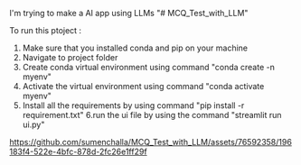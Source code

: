 I'm trying to make a AI app using LLMs
"# MCQ_Test_with_LLM" 

To run this ptoject :
  1. Make sure that you installed conda and pip on your machine
  2. Navigate to project folder
  3. Create conda virtual environment using command "conda create -n myenv"
  4. Activate the virtual environment using command
  "conda activate myenv"
  5. Install all the requirements by using command
  "pip install -r requirement.txt"
  6.run the ui file by using the command
    "streamlit run ui.py"

https://github.com/sumenchalla/MCQ_Test_with_LLM/assets/76592358/196183f4-522e-4bfc-878d-2fc26e1ff29f
